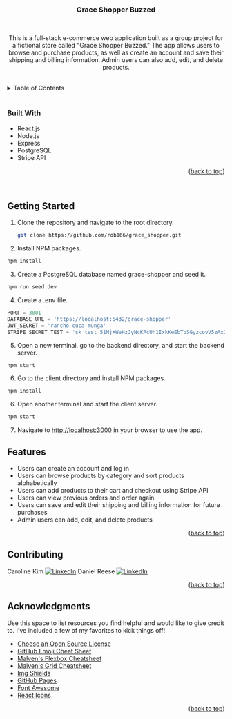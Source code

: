 <a name="readme-top"></a>


<!-- TITLE -->
<div align="center">
  <h3 align="center">Grace Shopper Buzzed</h3>
  <br>
  <p align="center">
This is a full-stack e-commerce web application built as a group project for a fictional store called "Grace Shopper Buzzed." The app allows users to browse and purchase products, as well as create an account and save their shipping and billing information. Admin users can also add, edit, and delete products.
  </p>
</div>


<!-- TABLE OF CONTENTS -->
<br>
<details>
  <summary>Table of Contents</summary>
  <ol>
    <li><a href="#built-with">Built With</a></li>
    <li><a href="#getting-started">Getting Started</a></li>
    <li><a href="#features">Features</a></li>
    <li><a href="#contributing">Contributing</a></li>
    <li><a href="#acknowledgments">Acknowledgments</a></li>
  </ol>
</details>
<br>


### Built With

* React.js
* Node.js
* Express
* PostgreSQL
* Stripe API

<p align="right">(<a href="#readme-top">back to top</a>)</p>
<br>


<!-- GETTING STARTED -->
## Getting Started

1. Clone the repository and navigate to the root directory.
   ```sh
   git clone https://github.com/rob166/grace_shopper.git
   ```
2. Install NPM packages.
  ``` sh
  npm install
  ```
3. Create a PostgreSQL database named grace-shopper and seed it.
  ``` sh
  npm run seed:dev
  ```
4. Create a .env file.
  ```js
  PORT = 3001
  DATABASE_URL = 'https://localhost:5432/grace-shopper'
  JWT_SECRET = 'rancho cuca munga'
  STRIPE_SECRET_TEST = 'sk_test_51MjXWeHzJyNcKPcUh1IxkKeEbTbSGyzcovV5zAxZ5ceKoB9lThvsNFKZZSX3TEe8DAonap4FAZHPPnRaOn4YWkd300J7dbB8sM'
  ```
5. Open a new terminal, go to the backend directory, and start the backend server.
  ``` sh
  npm start
  ```
6. Go to the client directory and install NPM packages.
  ``` sh
  npm install
  ```
6. Open another terminal and start the client server.
  ``` sh
  npm start
  ```
7. Navigate to [http://localhost:3000](http://localhost:3000) in your browser to use the app.


<!-- FEATURES -->
## Features

* Users can create an account and log in
* Users can browse products by category and sort products alphabetically
* Users can add products to their cart and checkout using Stripe API
* Users can view previous orders and order again
* Users can save and edit their shipping and billing information for future purchases
* Admin users can add, edit, and delete products

<p align="right">(<a href="#readme-top">back to top</a>)</p>


<!-- CONTRIBUTING -->
## Contributing

Caroline Kim [![LinkedIn][linkedin-shield]][linkedin-url1]
Daniel Reese [![LinkedIn][linkedin-shield]][linkedin-url2]

<p align="right">(<a href="#readme-top">back to top</a>)</p>


<!-- ACKNOWLEDGMENTS -->
## Acknowledgments

Use this space to list resources you find helpful and would like to give credit to. I've included a few of my favorites to kick things off!

* [Choose an Open Source License](https://choosealicense.com)
* [GitHub Emoji Cheat Sheet](https://www.webpagefx.com/tools/emoji-cheat-sheet)
* [Malven's Flexbox Cheatsheet](https://flexbox.malven.co/)
* [Malven's Grid Cheatsheet](https://grid.malven.co/)
* [Img Shields](https://shields.io)
* [GitHub Pages](https://pages.github.com)
* [Font Awesome](https://fontawesome.com)
* [React Icons](https://react-icons.github.io/react-icons/search)

<p align="right">(<a href="#readme-top">back to top</a>)</p>


<!-- MARKDOWN LINKS & IMAGES -->
<!-- https://www.markdownguide.org/basic-syntax/#reference-style-links -->
[linkedin-shield]: https://img.shields.io/badge/-LinkedIn-black.svg?style=for-the-badge&logo=linkedin&colorB=555
[linkedin-url1]: https://www.linkedin.com/in/caroline-k-717095195/
[linkedin-url2]: https://www.linkedin.com/in/daniel-reese-webdev/
